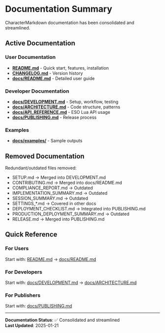 # Documentation Summary

CharacterMarkdown documentation has been consolidated and streamlined.

## Active Documentation

### User Documentation
- **[README.md](../README.md)** - Quick start, features, installation
- **[CHANGELOG.md](../CHANGELOG.md)** - Version history
- **[docs/README.md](README.md)** - Detailed user guide

### Developer Documentation
- **[docs/DEVELOPMENT.md](DEVELOPMENT.md)** - Setup, workflow, testing
- **[docs/ARCHITECTURE.md](ARCHITECTURE.md)** - Code structure, patterns
- **[docs/API_REFERENCE.md](API_REFERENCE.md)** - ESO Lua API usage
- **[docs/PUBLISHING.md](PUBLISHING.md)** - Release process

### Examples
- **[docs/examples/](examples/)** - Sample outputs

## Removed Documentation

Redundant/outdated files removed:
- SETUP.md → Merged into DEVELOPMENT.md
- CONTRIBUTING.md → Merged into docs/README.md
- COMPLIANCE_REPORT.md → Outdated
- IMPLEMENTATION_SUMMARY.md → Outdated
- SESSION_SUMMARY.md → Outdated
- SETTINGS_*.md → Covered in other docs
- DEPLOYMENT_CHECKLIST.md → Integrated into PUBLISHING.md
- PRODUCTION_DEPLOYMENT_SUMMARY.md → Outdated
- RELEASE.md → Merged into PUBLISHING.md

## Quick Reference

### For Users
Start with: [README.md](../README.md) → [docs/README.md](README.md)

### For Developers
Start with: [docs/DEVELOPMENT.md](DEVELOPMENT.md) → [docs/ARCHITECTURE.md](ARCHITECTURE.md)

### For Publishers
Start with: [docs/PUBLISHING.md](PUBLISHING.md)

---

**Documentation Status**: ✅ Consolidated and streamlined  
**Last Updated**: 2025-01-21
